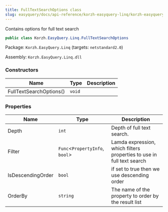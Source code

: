 ```yaml
---
title: FullTextSearchOptions class
slug: easyquery/docs/api-reference/korzh-easyquery-linq/korzh-easyquery-linq-namespace/fulltextsearchoptions-class
---
```



Contains options for full text search
```csharp
public class Korzh.EasyQuery.Linq.FullTextSearchOptions

```
Package: `Korzh.EasyQuery.Linq` (targets: `netstandard2.0`)

Assembly: `Korzh.EasyQuery.Linq.dll`

### Constructors

| Name | Type | Description | 
| --- | --- | --- | 
| FullTextSearchOptions() | `void` |  | 


### Properties

| Name | Type | Description | 
| --- | --- | --- | 
| Depth | `int` | Depth of full text search. | 
| Filter | `Func`&lt;`PropertyInfo`, `bool`&gt; | Lamda expression, which filters properties to use in full text search | 
| IsDescendingOrder | `bool` | if set to <c>true</c> then we use descending order | 
| OrderBy | `string` | The name of the property to order by the result list |